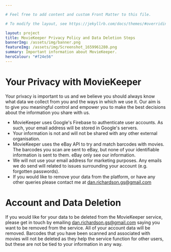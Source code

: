 ```yaml
---

# Feel free to add content and custom Front Matter to this file.

# To modify the layout, see https://jekyllrb.com/docs/themes/#overriding-theme-defaults

layout: project
title: MovieKeeper Privacy Policy and Data Deletion Steps
bannerImg: /assets/img/banner.png
featureImg: /assets/img/Screenshot_1659961280.png
summary: Important information about MovieKeeper.
heroColour: "#f24e56"
---
```



# Your Privacy with MovieKeeper

Your privacy is important to us and we believe you should always know what data we collect from you and the ways in which we use it. Our aim is to give you meaningful control and empower you to make the best decisions about the information you share with us.

- MovieKeeper uses Google's Firebase to authenticate user accounts. As such, your email address will be stored in Google's servers.
- Your information is not and will not be shared with any other external organisation.
- MovieKeeper uses the eBay API to try and match barcodes with movies. The barcodes you scan are sent to eBay, but none of your identifiable information is sent to them. eBay only see our information.
- We will not use your email address for marketing purposes. Any emails we do send will related to issues surrounding your account (e.g. forgotten passwords).
- If you would like to remove your data from the platform, or have any other queries please contact me at dan.richardson.gs@gmail.com

# Account and Data Deletion

If you would like for your data to be deleted from the MovieKeeper service, please get in touch by emailing dan.richardson.gs@gmail.com saying you want to be removed from the service. All of your account data will be removed. Barcodes that you have been scanned and associated with movies will not be deleted as they help the service function for other users, but these are not be tied to your information in any way.  
